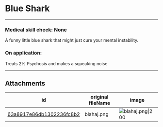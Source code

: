 # Blue Shark

 

---

### Medical skill check: None
A funny little blue shark that might just cure your mental instability.

### On application:
Treats 2% Psychosis and makes a squeaking noise

---

## Attachments

id | original fileName | image
---|---|---
[63a8917e86db1302236fc8b2](63a8917e86db1302236fc8b2.png) | blahaj.png | ![blahaj.png\|200](63a8917e86db1302236fc8b2.png)